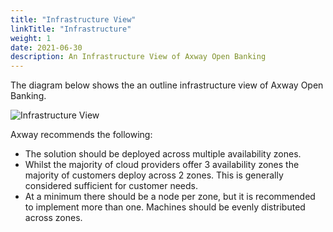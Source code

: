 ```yaml
---
title: "Infrastructure View"
linkTitle: "Infrastructure"
weight: 1
date: 2021-06-30
description: An Infrastructure View of Axway Open Banking
---
```


The diagram below shows the an outline infrastructure view of Axway Open Banking.

![Infrastructure View](/Images/Infrastructure_View.jpg)

Axway recommends the following:

* The solution should be deployed across multiple availability zones.
* Whilst the majority of cloud providers offer 3 availability zones the majority of customers deploy across 2 zones. This is generally considered sufficient for customer needs.
* At a minimum there should be a node per zone, but it is recommended to implement more than one. Machines should be evenly distributed across zones.
